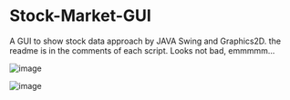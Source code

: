 # Stock-Market-GUI
A GUI to show stock data approach by JAVA Swing and Graphics2D. 
the readme is in the comments of each script. Looks not bad, emmmmm...


![image](http://github.com/liangsheng02/Stock-Market-GUI/Demo/images/1.png)


![image](http://github.com/liangsheng02/Stock-Market-GUI/Demo/images/2.png)
